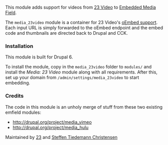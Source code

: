 This module adds support for videos from [23 Video](http://www.23video.com) to [Embedded Media Field](http://drupal.org/project/emfield).

The `media_23video` module is a container for 23 Video's [oEmbed support](http://blog.23developer.com/2011/01/oembed/). Each input URL is simply forwarded to the oEmbed endpoint and the embed code and thumbnails are directed back to Drupal and CCK.

### Installation

This module is built for Drupal 6. 

To install the module, copy in the `media_23video` folder to `modules/` and install the *Media: 23 Video* module along with all requirements. After this, set up your domain from `/admin/settings/media_23video` to start embedding.

### Credits

The code in this module is an unholy merge of stuff from these two existing emfield modules:

* http://drupal.org/project/media_vimeo
* http://drupal.org/project/media_hulu

Maintained by [23](http://www.23video.com) and [Steffen Tiedemann Christensen](http://refresh.dk)
